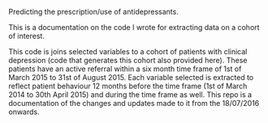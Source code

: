 Predicting the prescription/use of antidepressants. 

This is a documentation on the code I wrote for extracting data on a cohort of interest.


This code is joins selected variables to a cohort of patients with clinical depression (code that generates this cohort also provided here). These patients have an active referral within a six month time frame of 1st of March 2015 to 31st of August 2015. Each variable selected is extracted to reflect patient behaviour 12 months before the time frame (1st of March 2014 to 30th April 2015) and during the time frame as well. This repo is a documentation of the changes and updates made to it from the 18/07/2016 onwards.
